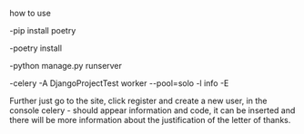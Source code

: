 how to use

-pip install poetry


-poetry install


-python manage.py runserver



-celery -A DjangoProjectTest worker --pool=solo -l info -E



Further just go to the site, click register and create a new user, in the console celery - should appear information and code, it can be inserted and there will be more information about the justification of the letter of thanks.
